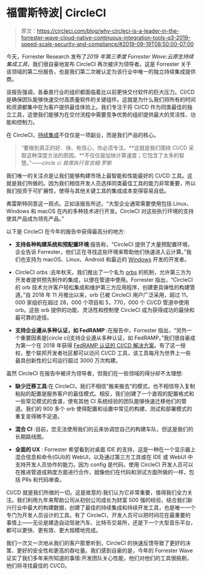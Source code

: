 # 福雷斯特波| CircleCI

> 原文：<https://circleci.com/blog/why-circleci-is-a-leader-in-the-forrester-wave-cloud-native-continuous-integration-tools-q3-2019-speed-scale-security-and-compliance/#2019-09-19T08:50:00-07:00>

今天，Forrester Research 发布了*2019 年第三季度 Forrester Wave:云原生持续集成工具*，我们很自豪地宣布 CircleCI 再次被评为领导者。这是 Forrester 关于该领域的第二份报告，也是我们第二次被认定为该行业中唯一的独立持续集成提供商。

该报告强调，各垂直行业的组织都面临着比以前更快交付软件的巨大压力。CI/CD 是确保团队能够快速交付高质量软件的关键组件。这就是为什么我们将所有的时间和资源都集中在为客户提供最佳体验上。我们专注于将 CI/CD 作为同类最佳的独立工具，这使我们能够为在交付流程中需要竞争优势的组织提供最大的灵活性、功能和控制力。

在 CircleCI，[持续集成](https://circleci.com/continuous-integration/)不仅仅是一项副业，而是我们产品的核心。

> “要做到真正的好、快、有信心，你必须专注。**这就是我们围绕 CI/CD 采取这种深度方法的原因。**不仅仅是加快计算速度；它包含了太多的智慧。”*——circle ci 首席执行官吉姆·罗斯*

我们唯一的关注点是让我们能够构建市场上最智能和性能最好的 CI/CD 工具。这就是我们所做的。因为我们相信开发人员选择同类最佳工具的能力非常重要，所以我们投资于可扩展性，使得与其他关键工具的集成成本变得容易且低。

弗雷斯特同意这一观点。正如该报告所述，“大型企业通常需要使用包括 Linux、Windows 和 macOS 在内的多种技术进行开发。CircleCI 对这些执行环境的支持使其产品成为领先产品。”

以下是 CircleCI 在今年的报告中获得最高分的地方:

*   **支持各种构建系统和预配置环境**:报告称，“CircleCI 提供了大量预配置环境，企业告诉 Forrester，他们正在寻找这些环境来帮助他们快速进入云计算。”我们也支持为 macOS、Linux、Android 和最近的 [Windows](https://circleci.com/blog/windows-general-availability-announcement/) 开发的开发者。

*   CircleCI orbs :去年秋天，我们推出了一个名为 [orbs](https://circleci.com/blog/announcing-orbs-technology-partner-program/) 的机制，允许第三方为开发者提供预先制作的集成，以便在管道中使用。Forrester 指出，“CircleCI 的 orb 技术允许客户轻松集成和维护第三方应用程序，创建更具弹性的构建管道。”自 2018 年 11 月推出以来，orb 已被 CircleCI 用户广泛采用，超过 11，000 家组织在超过 28，000 个项目和 5，770，000 个 CI/CD 管道中使用 orb。这些 orb 提供的功能、灵活性和控制使 CircleCI 成为获得成功的最快和最可靠的途径。

*   **支持企业遵从多种认证，如 FedRAMP** :在报告中，Forrester 指出，“另外一个重要因素是[circle ci]支持企业遵从多种认证，如 FedRAMP。”我们很自豪成为第一个在 2018 年获得 [FedRAMP 认证的 CI/CD 解决方案](https://circleci.com/blog/modernizing-federal-devops-circleci-becomes-first-continuous-integration-tool-with-fedramp-authorization/)。有了这一授权，整个联邦开发者社区都可以访问 CI/CD 工具，该工具每月为世界上一些最具创新性的公司运行超过 3000 万次构建。

虽然 CircleCI 在报告中被评为领导者，但我们在一些领域的得分却不太理想:

*   **缺少迁移工具**:在 CircleCI，我们不相信“搬来搬去”的模式，也不相信导入复制粘贴的配置是服务客户的最佳模式。相反，我们创建了一个直观的配置格式和一些常见模式的食谱，使有其他 CI 系统经验的团队能够快速迁移他们的管道。我们的 900 多个 orb 使得配置和设置中常见的构建、测试和部署模式的重复变得微不足道。

*   **混合 CI** :目前，您无法使用我们的云来协调您自己的构建车队，但这是我们的长期路线图。

*   **全面的 UX** : Forrester 希望看到对桌面 IDE 的支持，这是一种在一个显示器上混合信息和命令(GUI)的 WebUI，以及通过第三方工具或在 IDE 或 WebUI 中支持开发人员协作的能力。因为 config 是代码，使用 CircleCI 开发人员可以在推进管道成熟度方面进行合作，就像他们在代码和测试方面所做的一样，包括 PRs 和代码审查。

CI/CD 就是我们所做的一切。这是故意的:我们认为它非常重要，值得我们全力关注。我们利用九年来帮助公司从初创公司成长为财富 500 强的经验，结合我们新兴行业中最大的构建数据，创建了最佳的持续集成和持续开发工具，也是唯一一个专门为开发人员设计的工具。有了 CircleCI，开发人员可以把时间花在最重要的事情上——无论是建造自动驾驶汽车、比特币交易所，还是下一个大型音乐平台，都可以更快、更有效、更大规模地完成。

我们一次又一次地从我们的客户那里听到，CircleCI 的快速反馈导致了更好的决策、更好的安全性和更高的吞吐量。我们感到自豪的是，今年的 Forrester Wave 证实了我们多年来所知道的事情:开发团队关心性能，他们对他们的工具很挑剔，他们将寻找最佳的 CI/CD。